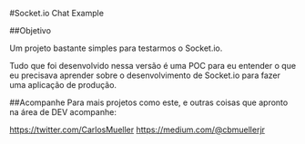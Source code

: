 #Socket.io Chat Example


##Objetivo 

Um projeto bastante simples para testarmos o Socket.io.

Tudo que foi desenvolvido nessa versão é uma POC para eu entender o que eu precisava aprender sobre o desenvolvimento de Socket.io para fazer uma aplicação de produção. 


##Acompanhe 
Para mais projetos como este, e outras coisas que apronto na área de DEV acompanhe:

https://twitter.com/CarlosMueller
https://medium.com/@cbmuellerjr
